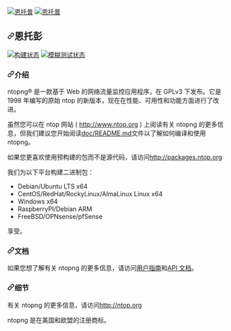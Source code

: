 <div class="Box-sc-g0xbh4-0 bJMeLZ js-snippet-clipboard-copy-unpositioned" data-hpc="true"><article class="markdown-body entry-content container-lg" itemprop="text"><p dir="auto"><a target="_blank" rel="noopener noreferrer nofollow" href="https://camo.githubusercontent.com/0f789abcef232035c05e0d2e82afa3cc3be46485/687474703a2f2f7777772e6e746f702e6f72672f77702d636f6e74656e742f75706c6f6164732f323031312f30382f6e746f706e672d69636f6e2d313530783135302e706e67"><img src="https://camo.githubusercontent.com/0f789abcef232035c05e0d2e82afa3cc3be46485/687474703a2f2f7777772e6e746f702e6f72672f77702d636f6e74656e742f75706c6f6164732f323031312f30382f6e746f706e672d69636f6e2d313530783135302e706e67" alt="恩托普" style="max-width: 100%;"></a> <a target="_blank" rel="noopener noreferrer nofollow" href="https://camo.githubusercontent.com/58e2a1ecfff62d8ecc9d74633bd1013f26e06cba/687474703a2f2f7777772e6e746f702e6f72672f77702d636f6e74656e742f75706c6f6164732f323031352f30352f6e746f702e706e67"><img src="https://camo.githubusercontent.com/58e2a1ecfff62d8ecc9d74633bd1013f26e06cba/687474703a2f2f7777772e6e746f702e6f72672f77702d636f6e74656e742f75706c6f6164732f323031352f30352f6e746f702e706e67" alt="恩托普" style="max-width: 100%;"></a></p>
<h1 tabindex="-1" dir="auto"><a id="user-content-ntopng" class="anchor" aria-hidden="true" tabindex="-1" href="#ntopng"><svg class="octicon octicon-link" viewBox="0 0 16 16" version="1.1" width="16" height="16" aria-hidden="true"><path d="m7.775 3.275 1.25-1.25a3.5 3.5 0 1 1 4.95 4.95l-2.5 2.5a3.5 3.5 0 0 1-4.95 0 .751.751 0 0 1 .018-1.042.751.751 0 0 1 1.042-.018 1.998 1.998 0 0 0 2.83 0l2.5-2.5a2.002 2.002 0 0 0-2.83-2.83l-1.25 1.25a.751.751 0 0 1-1.042-.018.751.751 0 0 1-.018-1.042Zm-4.69 9.64a1.998 1.998 0 0 0 2.83 0l1.25-1.25a.751.751 0 0 1 1.042.018.751.751 0 0 1 .018 1.042l-1.25 1.25a3.5 3.5 0 1 1-4.95-4.95l2.5-2.5a3.5 3.5 0 0 1 4.95 0 .751.751 0 0 1-.018 1.042.751.751 0 0 1-1.042.018 1.998 1.998 0 0 0-2.83 0l-2.5 2.5a1.998 1.998 0 0 0 0 2.83Z"></path></svg></a><font style="vertical-align: inherit;"><font style="vertical-align: inherit;">恩托彭</font></font></h1>
<p dir="auto"><a href="https://github.com/ntop/ntopng/actions?query=workflow%3ABuild"><img src="https://camo.githubusercontent.com/3a8ab3750283db7823640940039afbdbb7690ded6eaaebaf8cf7e5cd1a0b5c38/68747470733a2f2f696d672e736869656c64732e696f2f6769746875622f616374696f6e732f776f726b666c6f772f7374617475732f6e746f702f6e746f706e672f6275696c642e796d6c3f6272616e63683d646576266c6f676f3d676974687562" alt="构建状态" data-canonical-src="https://img.shields.io/github/actions/workflow/status/ntop/ntopng/build.yml?branch=dev&amp;logo=github" style="max-width: 100%;"></a>
<a href="https://bugs.chromium.org/p/oss-fuzz/issues/list?sort=-opened&amp;can=1&amp;q=proj:ntopng" rel="nofollow"><img src="https://camo.githubusercontent.com/d5a4ae6bb3819f67bdca971b866919a40014029f6a56291e39f106d77c854961/68747470733a2f2f6f73732d66757a7a2d6275696c642d6c6f67732e73746f726167652e676f6f676c65617069732e636f6d2f6261646765732f6e746f706e672e737667" alt="模糊测试状态" data-canonical-src="https://oss-fuzz-build-logs.storage.googleapis.com/badges/ntopng.svg" style="max-width: 100%;"></a></p>
<h3 tabindex="-1" dir="auto"><a id="user-content-introduction" class="anchor" aria-hidden="true" tabindex="-1" href="#introduction"><svg class="octicon octicon-link" viewBox="0 0 16 16" version="1.1" width="16" height="16" aria-hidden="true"><path d="m7.775 3.275 1.25-1.25a3.5 3.5 0 1 1 4.95 4.95l-2.5 2.5a3.5 3.5 0 0 1-4.95 0 .751.751 0 0 1 .018-1.042.751.751 0 0 1 1.042-.018 1.998 1.998 0 0 0 2.83 0l2.5-2.5a2.002 2.002 0 0 0-2.83-2.83l-1.25 1.25a.751.751 0 0 1-1.042-.018.751.751 0 0 1-.018-1.042Zm-4.69 9.64a1.998 1.998 0 0 0 2.83 0l1.25-1.25a.751.751 0 0 1 1.042.018.751.751 0 0 1 .018 1.042l-1.25 1.25a3.5 3.5 0 1 1-4.95-4.95l2.5-2.5a3.5 3.5 0 0 1 4.95 0 .751.751 0 0 1-.018 1.042.751.751 0 0 1-1.042.018 1.998 1.998 0 0 0-2.83 0l-2.5 2.5a1.998 1.998 0 0 0 0 2.83Z"></path></svg></a><font style="vertical-align: inherit;"><font style="vertical-align: inherit;">介绍</font></font></h3>
<p dir="auto"><font style="vertical-align: inherit;"><font style="vertical-align: inherit;">ntopng® 是一款基于 Web 的网络流量监控应用程序，在 GPLv3 下发布。</font><font style="vertical-align: inherit;">它是 1998 年编写的原始 ntop 的新版本，现在在性能、可用&ZeroWidthSpace;&ZeroWidthSpace;性和功能方面进行了改进。</font></font></p>
<p dir="auto"><font style="vertical-align: inherit;"><font style="vertical-align: inherit;">虽然您可以在 ntop 网站 ( </font></font><a href="http://www.ntop.org" rel="nofollow"><font style="vertical-align: inherit;"><font style="vertical-align: inherit;">http://www.ntop.org</font></font></a><font style="vertical-align: inherit;"><font style="vertical-align: inherit;"> ) 上阅读有关 ntopng 的更多信息，但我们建议您开始阅读</font></font><a href="https://github.com/ntop/ntopng/blob/dev/doc/README.md"><font style="vertical-align: inherit;"><font style="vertical-align: inherit;">doc/README.md</font></font></a><font style="vertical-align: inherit;"><font style="vertical-align: inherit;">文件以了解如何编译和使用 ntopng。</font></font></p>
<p dir="auto"><font style="vertical-align: inherit;"><font style="vertical-align: inherit;">如果您更喜欢使用预构建的包而不是源代码，请访问</font></font><a href="http://packages.ntop.org" rel="nofollow"><font style="vertical-align: inherit;"><font style="vertical-align: inherit;">http://packages.ntop.org</font></font></a></p>
<p dir="auto"><font style="vertical-align: inherit;"><font style="vertical-align: inherit;">我们为以下平台构建二进制包：</font></font></p>
<ul dir="auto">
<li><font style="vertical-align: inherit;"><font style="vertical-align: inherit;">Debian/Ubuntu LTS x64</font></font></li>
<li><font style="vertical-align: inherit;"><font style="vertical-align: inherit;">CentOS/RedHat/RockyLinux/AlmaLinux Linux x64</font></font></li>
<li><font style="vertical-align: inherit;"><font style="vertical-align: inherit;">Windows x64</font></font></li>
<li><font style="vertical-align: inherit;"><font style="vertical-align: inherit;">RaspberryPI/Debian ARM</font></font></li>
<li><font style="vertical-align: inherit;"><font style="vertical-align: inherit;">FreeBSD/OPNsense/pfSense</font></font></li>
</ul>
<p dir="auto"><font style="vertical-align: inherit;"><font style="vertical-align: inherit;">享受。</font></font></p>
<h3 tabindex="-1" dir="auto"><a id="user-content-documentation" class="anchor" aria-hidden="true" tabindex="-1" href="#documentation"><svg class="octicon octicon-link" viewBox="0 0 16 16" version="1.1" width="16" height="16" aria-hidden="true"><path d="m7.775 3.275 1.25-1.25a3.5 3.5 0 1 1 4.95 4.95l-2.5 2.5a3.5 3.5 0 0 1-4.95 0 .751.751 0 0 1 .018-1.042.751.751 0 0 1 1.042-.018 1.998 1.998 0 0 0 2.83 0l2.5-2.5a2.002 2.002 0 0 0-2.83-2.83l-1.25 1.25a.751.751 0 0 1-1.042-.018.751.751 0 0 1-.018-1.042Zm-4.69 9.64a1.998 1.998 0 0 0 2.83 0l1.25-1.25a.751.751 0 0 1 1.042.018.751.751 0 0 1 .018 1.042l-1.25 1.25a3.5 3.5 0 1 1-4.95-4.95l2.5-2.5a3.5 3.5 0 0 1 4.95 0 .751.751 0 0 1-.018 1.042.751.751 0 0 1-1.042.018 1.998 1.998 0 0 0-2.83 0l-2.5 2.5a1.998 1.998 0 0 0 0 2.83Z"></path></svg></a><font style="vertical-align: inherit;"><font style="vertical-align: inherit;">文档</font></font></h3>
<p dir="auto"><font style="vertical-align: inherit;"><font style="vertical-align: inherit;">如果您想了解有关 ntopng 的更多信息，请访问</font></font><a href="https://www.ntop.org/guides/ntopng/" rel="nofollow"><font style="vertical-align: inherit;"><font style="vertical-align: inherit;">用户指南</font></font></a><font style="vertical-align: inherit;"><font style="vertical-align: inherit;">和</font></font><a href="https://www.ntop.org/guides/ntopng/api/index.html" rel="nofollow"><font style="vertical-align: inherit;"><font style="vertical-align: inherit;">API 文档</font></font></a><font style="vertical-align: inherit;"><font style="vertical-align: inherit;">。</font></font></p>
<h3 tabindex="-1" dir="auto"><a id="user-content-details" class="anchor" aria-hidden="true" tabindex="-1" href="#details"><svg class="octicon octicon-link" viewBox="0 0 16 16" version="1.1" width="16" height="16" aria-hidden="true"><path d="m7.775 3.275 1.25-1.25a3.5 3.5 0 1 1 4.95 4.95l-2.5 2.5a3.5 3.5 0 0 1-4.95 0 .751.751 0 0 1 .018-1.042.751.751 0 0 1 1.042-.018 1.998 1.998 0 0 0 2.83 0l2.5-2.5a2.002 2.002 0 0 0-2.83-2.83l-1.25 1.25a.751.751 0 0 1-1.042-.018.751.751 0 0 1-.018-1.042Zm-4.69 9.64a1.998 1.998 0 0 0 2.83 0l1.25-1.25a.751.751 0 0 1 1.042.018.751.751 0 0 1 .018 1.042l-1.25 1.25a3.5 3.5 0 1 1-4.95-4.95l2.5-2.5a3.5 3.5 0 0 1 4.95 0 .751.751 0 0 1-.018 1.042.751.751 0 0 1-1.042.018 1.998 1.998 0 0 0-2.83 0l-2.5 2.5a1.998 1.998 0 0 0 0 2.83Z"></path></svg></a><font style="vertical-align: inherit;"><font style="vertical-align: inherit;">细节</font></font></h3>
<p dir="auto"><font style="vertical-align: inherit;"><font style="vertical-align: inherit;">有关 ntopng 的更多信息，请访问</font></font><a href="https://www.ntop.org/products/traffic-analysis/ntop/" rel="nofollow"><font style="vertical-align: inherit;"><font style="vertical-align: inherit;">http://ntop.org</font></font></a></p>
<p dir="auto"><font style="vertical-align: inherit;"><font style="vertical-align: inherit;">ntopng 是在美国和欧盟的注册商标。</font></font></p>
</article></div>
